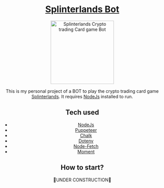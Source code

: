 <div align="center">

# [Splinterlands Bot](https://splinterlands.com?ref=neogenesis49)

<a href="https://splinterlands.com?ref=neogenesis49"><img src="https://d36mxiodymuqjm.cloudfront.net/website/home/splinterlands_logo_fx_1000.png" width="200px;" alt="Splinterlands Crypto trading Card game Bot"/></a>

This is my personal project of a BOT to play the crypto trading card game [Splinterlands](https://splinterlands.com?ref=neogenesis49). It requires [NodeJs](https://nodejs.org/it/download/) installed to run.

## Tech used

- [NodeJs](https://nodejs.org/it/download/)
- [Puppeteer](https://pptr.dev/)
- [Chalk](https://www.npmjs.com/package/chalk)
- [Dotenv](https://www.npmjs.com/package/dotenv)
- [Node-Fetch](https://github.com/node-fetch/node-fetch)
- [Moment](https://momentjs.com/)

## How to start?

🚧UNDER CONSTRUCTION🚧
</div>
